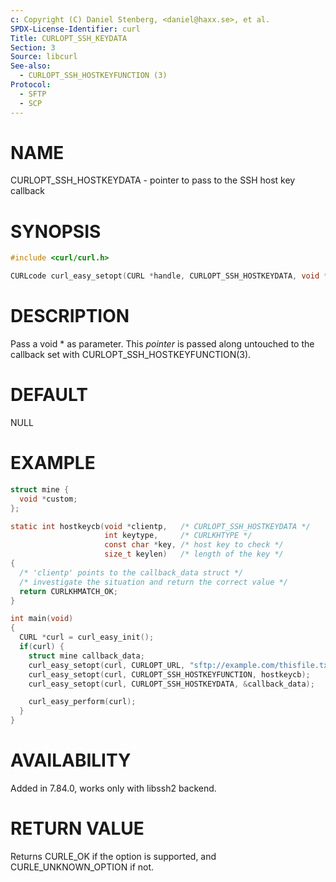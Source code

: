 ```yaml
---
c: Copyright (C) Daniel Stenberg, <daniel@haxx.se>, et al.
SPDX-License-Identifier: curl
Title: CURLOPT_SSH_KEYDATA
Section: 3
Source: libcurl
See-also:
  - CURLOPT_SSH_HOSTKEYFUNCTION (3)
Protocol:
  - SFTP
  - SCP
---
```


# NAME

CURLOPT_SSH_HOSTKEYDATA - pointer to pass to the SSH host key callback

# SYNOPSIS

~~~c
#include <curl/curl.h>

CURLcode curl_easy_setopt(CURL *handle, CURLOPT_SSH_HOSTKEYDATA, void *pointer);
~~~

# DESCRIPTION

Pass a void * as parameter. This *pointer* is passed along untouched to
the callback set with CURLOPT_SSH_HOSTKEYFUNCTION(3).

# DEFAULT

NULL

# EXAMPLE

~~~c
struct mine {
  void *custom;
};

static int hostkeycb(void *clientp,   /* CURLOPT_SSH_HOSTKEYDATA */
                     int keytype,     /* CURLKHTYPE */
                     const char *key, /* host key to check */
                     size_t keylen)   /* length of the key */
{
  /* 'clientp' points to the callback_data struct */
  /* investigate the situation and return the correct value */
  return CURLKHMATCH_OK;
}

int main(void)
{
  CURL *curl = curl_easy_init();
  if(curl) {
    struct mine callback_data;
    curl_easy_setopt(curl, CURLOPT_URL, "sftp://example.com/thisfile.txt");
    curl_easy_setopt(curl, CURLOPT_SSH_HOSTKEYFUNCTION, hostkeycb);
    curl_easy_setopt(curl, CURLOPT_SSH_HOSTKEYDATA, &callback_data);

    curl_easy_perform(curl);
  }
}
~~~

# AVAILABILITY

Added in 7.84.0, works only with libssh2 backend.

# RETURN VALUE

Returns CURLE_OK if the option is supported, and CURLE_UNKNOWN_OPTION if not.

